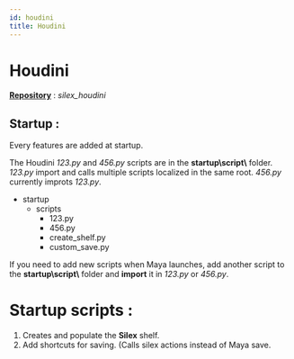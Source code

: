 ```yaml
---
id: houdini
title: Houdini
---
```


# Houdini 

<u>**Repository**</u> : *silex_houdini*

## Startup :

Every features are added at startup. 

The Houdini *123.py* and *456.py* scripts are in the **startup\script\\** folder. *123.py* import and calls multiple scripts localized in the same root. *456.py* currently improts *123.py*.

- startup
    - scripts
        - 123.py 
        - 456.py 
        - create_shelf.py 
        - custom_save.py

If you need to add new scripts when Maya launches, add another script to the **startup\script\\** folder and **import** it in *123.py* or *456.py*.


# Startup scripts :

1. Creates and populate the **Silex** shelf.
2. Add shortcuts for saving. (Calls silex actions instead of Maya save.




